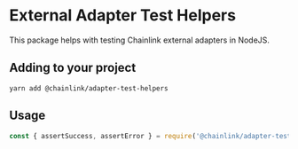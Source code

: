 # External Adapter Test Helpers

This package helps with testing Chainlink external adapters in NodeJS.

## Adding to your project

```
yarn add @chainlink/adapter-test-helpers
```

## Usage

```javascript
const { assertSuccess, assertError } = require('@chainlink/adapter-test-helpers')
```
